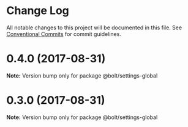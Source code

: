 # Change Log

All notable changes to this project will be documented in this file.
See [Conventional Commits](https://conventionalcommits.org) for commit guidelines.

<a name="0.4.0"></a>
# 0.4.0 (2017-08-31)




**Note:** Version bump only for package @bolt/settings-global

<a name="0.3.0"></a>
# 0.3.0 (2017-08-31)




**Note:** Version bump only for package @bolt/settings-global
